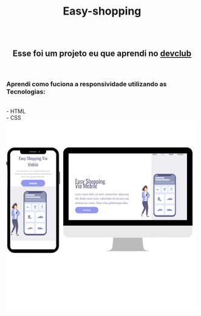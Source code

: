 # <h1 align="center">Easy-shopping</h1>
<br>
<br>
<h2 align="center"> Esse foi um projeto eu que aprendi no <a href="https://rodolfomori.com.br/devclub"> devclub</a></h2>
<br>

 <h3> Aprendi como fuciona a responsividade utilizando as Tecnologias:</h3>
<br>
- HTML <br>
- CSS
<img src="https://github.com/Jaque-varela/Easy-shopping/blob/master/assests/Design.png?raw=true">
